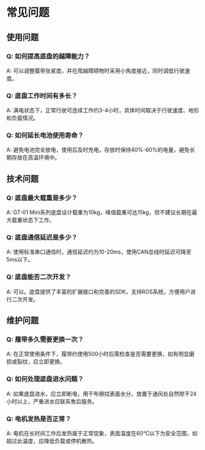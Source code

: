 # 常见问题

## 使用问题

### Q: 如何提高底盘的越障能力？
A: 可以调整履带张紧度，并在爬越障碍物时采用小角度接近，同时调低行驶速度。

### Q: 底盘工作时间有多长？
A: 满电状态下，正常行驶可连续工作约3-4小时，具体时间取决于行驶速度、地形和负载情况。

### Q: 如何延长电池使用寿命？
A: 避免电池完全放电，使用后及时充电，存放时保持40%-60%的电量，避免长期存放在高温环境中。

## 技术问题

### Q: 底盘最大载重是多少？
A: GT-01 Mini系列底盘设计载重为10kg，峰值载重可达15kg，但不建议长期在最大载重状态下工作。

### Q: 底盘通信延迟是多少？
A: 使用标准串口通信时，通信延迟约为10-20ms，使用CAN总线时延迟可降至5ms以下。

### Q: 底盘能否二次开发？
A: 可以。底盘提供了丰富的扩展接口和完善的SDK，支持ROS系统，方便用户进行二次开发。

## 维护问题

### Q: 履带多久需要更换一次？
A: 在正常使用条件下，履带约使用500小时后需检查是否需要更换，如有明显磨损或裂纹，应立即更换。

### Q: 如何处理底盘进水问题？
A: 如果底盘进水，应立即断电，用干布擦拭表面水分，放置于通风处自然晾干24小时以上，严重进水应联系售后服务。

### Q: 电机发热是否正常？
A: 电机在长时间工作后发热属于正常现象，表面温度在60℃以下为安全范围，如超过此温度，应降低负载或停机散热。 